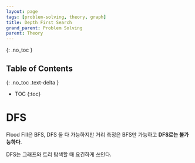```yaml
---
layout: page
tags: [problem-solving, theory, graph]
title: Depth First Search
grand_parent: Problem Solving
parent: Theory
---
```


{: .no_toc }
## Table of Contents
{: .no_toc .text-delta }
- TOC
{:toc}

# DFS
 Flood Fill은 BFS, DFS 둘 다 가능하지만 거리 측정은 BFS만 가능하고
 **DFS로는 불가능하다**.

 DFS는 그래프와 트리 탐색할 때 요긴하게 쓰인다.
